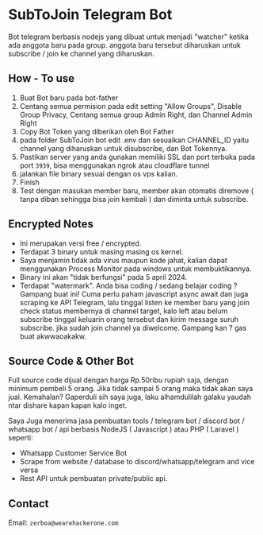 # SubToJoin Telegram Bot
Bot telegram berbasis nodejs yang dibuat untuk menjadi "watcher" ketika ada anggota baru pada group. anggota baru tersebut diharuskan untuk subscribe / join ke channel yang diharuskan.

## How - To use
1. Buat Bot baru pada bot-father
2. Centang semua permision pada edit setting "Allow Groups", Disable Group Privacy, Centang semua group Admin Right, dan Channel Admin Right
3. Copy Bot Token yang diberikan oleh Bot Father
4. pada folder SubToJoin bot edit .env dan sesuaikan CHANNEL_ID yaitu channel yang diharuskan untuk disubscribe, dan Bot Tokennya.
5. Pastikan server yang anda gunakan memiliki SSL dan port terbuka pada port ```3939```, bisa menggunakan ngrok atau cloudflare tunnel
6. jalankan file binary sesuai dengan os vps kalian.
7. Finish
8. Test dengan masukan member baru, member akan otomatis diremove ( tanpa diban sehingga bisa join kembali ) dan diminta untuk subscribe.

   
## Encrypted Notes
- Ini merupakan versi free / encrypted.
- Terdapat 3 binary untuk masing masing os kernel.
- Saya menjamin tidak ada virus maupun kode jahat, kalian dapat menggunakan Process Monitor pada windows untuk membuktikannya.
- Binary ini akan "tidak berfungsi" pada 5 april 2024.
- Terdapat "watermark".
Anda bisa coding / sedang belajar coding ? Gampang buat ini! Cuma perlu paham javascript async await dan juga scraping ke API Telegram, lalu tinggal listen ke member baru yang join check status membernya di channel target, kalo left atau belum subscribe tinggal keluarin orang tersebut dan kirim message suruh subscribe. jika sudah join channel ya diwelcome.
Gampang kan ? gas buat akwwaoakakw.


  


## Source Code & Other Bot
Full source code dijual dengan harga Rp.50ribu rupiah saja, dengan minimum pembeli 5 orang. Jika tidak sampai 5 orang maka tidak akan saya jual.
Kemahalan? Gaperduli sih saya juga, laku alhamdulilah galaku yaudah ntar dishare kapan kapan kalo inget.

Saya Juga menerima jasa pembuatan tools / telegram bot / discord bot / whatsapp bot / api berbasis NodeJS ( Javascript ) atau PHP ( Laravel ) seperti:
- Whatsapp Customer Service Bot
- Scrape from website / database to discord/whatsapp/telegram and vice versa
- Rest API untuk pembuatan private/public api.

## Contact
Email: ```zerboa@wearehackerone.com```

